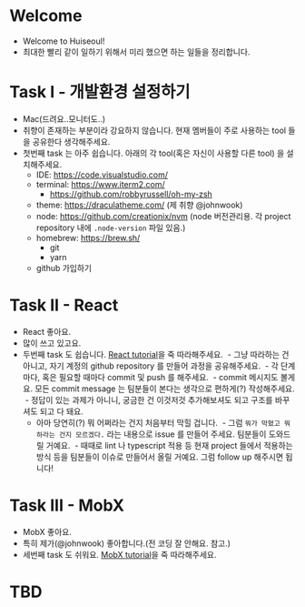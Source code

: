 # Welcome

- Welcome to Huiseoul!
- 최대한 빨리 같이 일하기 위해서 미리 했으면 하는 일들을 정리합니다.

# Task I - 개발환경 설정하기

- Mac(드려요..모니터도..)
- 취향이 존재하는 부분이라 강요하지 않습니다. 현재 멤버들이 주로 사용하는 tool 들을 공유한다 생각해주세요.
- 첫번째 task 는 아주 쉽습니다. 아래의 각 tool(혹은 자신이 사용할 다른 tool) 을 설치해주세요.
  - IDE: https://code.visualstudio.com/
  - terminal: https://www.iterm2.com/
    - https://github.com/robbyrussell/oh-my-zsh
  - theme: https://draculatheme.com/ (제 취향 @johnwook)
  - node: https://github.com/creationix/nvm (node 버전관리용. 각 project repository 내에 `.node-version` 파일 있음.)
  - homebrew: https://brew.sh/
    - git
    - yarn
  - github 가입하기

# Task II - React

- React 좋아요.
- 많이 쓰고 있고요.
- 두번째 task 도 쉽습니다. [React tutorial](https://facebook.github.io/react/tutorial/tutorial.html)을 죽 따라해주세요.
  - 그냥 따라하는 건 아니고, 자기 계정의 github repository 를 만들어 과정을 공유해주세요.
  - 각 단계마다, 혹은 필요할 때마다 commit 및 push 를 해주세요.
  - commit 메시지도 볼게요. 모든 commit message 는 팀분들이 본다는 생각으로 편하게(?) 작성해주세요.
  - 정답이 있는 과제가 아니니, 궁금한 건 이것저것 추가해보셔도 되고 구조를 바꾸셔도 되고 다 돼요.
  - 아마 당연히(?) 뭐 어쩌라는 건지 처음부터 막힐 겁니다.
  - 그럼 `뭐가 막혔고 뭐하라는 건지 모르겠다.` 라는 내용으로 issue 를 만들어 주세요. 팀분들이 도와드릴 거예요.
  - 때때로 lint 나 typescript 적용 등 현재 project 들에서 적용하는 방식 등을 팀분들이 이슈로 만들어서 올릴 거예요. 그럼 follow up 해주시면 됩니다!

# Task III - MobX

- MobX 좋아요.
- 특히 제가(@johnwook) 좋아합니다.(전 코딩 잘 안해요. 참고.)
- 세번째 task 도 쉬워요. [MobX tutorial](https://mobx.js.org/getting-started.html)을 죽 따라해주세요.
# TBD
